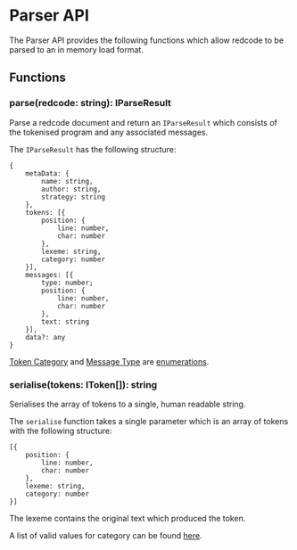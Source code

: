 # Parser API

The Parser API provides the following functions which allow redcode to be parsed to an in memory load format.

## Functions

### parse(redcode: string): IParseResult

Parse a redcode document and return an `IParseResult` which consists of the tokenised program and any associated messages.

The `IParseResult` has the following structure:

```
{
    metaData: {
        name: string,
        author: string,
        strategy: string
    },
    tokens: [{
        position: {
            line: number,
            char: number
        },
        lexeme: string,
        category: number
    }],
    messages: [{
        type: number;
        position: {
            line: number,
            char: number
        },
        text: string
    }],
    data?: any
}
```

[Token Category](./enumerations#token-category) and [Message Type](./enumerations#message-type) are [enumerations](./enumerations).

### serialise(tokens: IToken[]): string

Serialises the array of tokens to a single, human readable string.

The `serialise` function takes a single parameter which is an array of tokens with the following structure:

```
[{
    position: {
        line: number,
        char: number
    },
    lexeme: string,
    category: number
}]
```

The lexeme contains the original text which produced the token.

A list of valid values for category can be found [here](./enumerations#token-categories).
